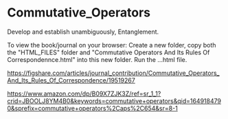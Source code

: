 # Commutative_Operators
 Develop and establish unambiguously, Entanglement.
 
 To view the book/journal on your browser: Create a new folder, copy both the "HTML_FILES" folder and "Commutative Operators And Its Rules Of Correspondennce.html" into this new folder. Run the ...html file.
 
https://figshare.com/articles/journal_contribution/Commutative_Operators_And_Its_Rules_Of_Correspondence/19519267

https://www.amazon.com/dp/B09X7ZJK3Z/ref=sr_1_1?crid=JBOOLJ8YM4B0&keywords=commutative+operators&qid=1649184790&sprefix=commutative+operators%2Caps%2C654&sr=8-1

